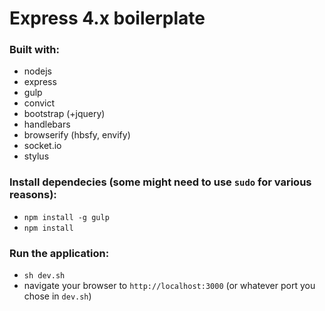 Express 4.x boilerplate
=======================

### Built with:
- nodejs
- express
- gulp
- convict
- bootstrap (+jquery)
- handlebars
- browserify (hbsfy, envify)
- socket.io
- stylus

### Install dependecies (some might need to use `sudo` for various reasons):
- `npm install -g gulp`
- `npm install`

### Run the application:
- `sh dev.sh`
- navigate your browser to `http://localhost:3000` (or whatever port you chose in `dev.sh`)